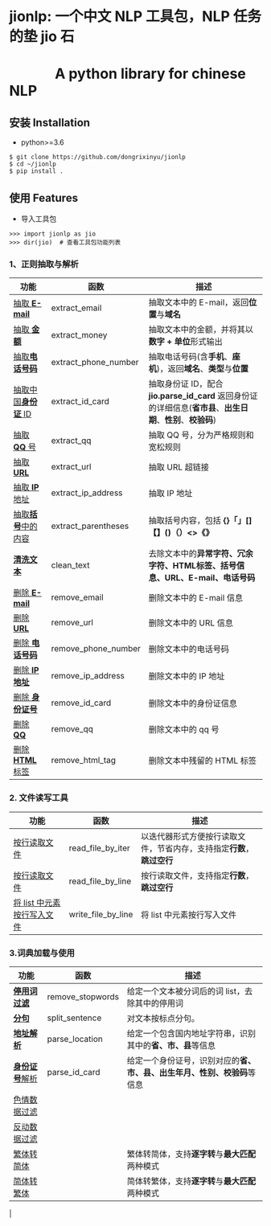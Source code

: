 # **jionlp: 一个中文 NLP 工具包，NLP 任务的垫 jio 石**

# &emsp;&emsp;&emsp; A python library for chinese NLP


## 安装 Installation

- python>=3.6
```
$ git clone https://github.com/dongrixinyu/jionlp  
$ cd ~/jionlp
$ pip install .
```

## 使用 Features

- 导入工具包
```
>>> import jionlp as jio
>>> dir(jio)  # 查看工具包功能列表
```

### 1、正则抽取与解析

| 功能   | 函数   |描述   |
|--------|--------|-------|
|[抽取 **E-mail**](https://github.com/dongrixinyu/jionlp/wiki/%E6%AD%A3%E5%88%99%E6%8A%BD%E5%8F%96%E4%B8%8E%E8%A7%A3%E6%9E%90-%E8%AF%B4%E6%98%8E%E6%96%87%E6%A1%A3#user-content-抽取-e-mail)      |extract_email       |抽取文本中的 E-mail，返回**位置**与**域名** |
|[抽取 **金额**]()        |extract_money       |抽取文本中的金额，并将其以**数字 + 单位**形式输出 |
|[抽取**电话号码**](https://github.com/dongrixinyu/jionlp/wiki/%E6%AD%A3%E5%88%99%E6%8A%BD%E5%8F%96%E4%B8%8E%E8%A7%A3%E6%9E%90-%E8%AF%B4%E6%98%8E%E6%96%87%E6%A1%A3#user-content-抽取电话号码) | extract_phone_number | 抽取电话号码(含**手机**、**座机**)，返回**域名**、**类型**与**位置**
|[抽取中国**身份证** ID](https://github.com/dongrixinyu/jionlp/wiki/%E6%AD%A3%E5%88%99%E6%8A%BD%E5%8F%96%E4%B8%8E%E8%A7%A3%E6%9E%90-%E8%AF%B4%E6%98%8E%E6%96%87%E6%A1%A3#user-content-抽取身份证号)|extract_id_card     |抽取身份证 ID，配合 **jio.parse_id_card** 返回身份证的详细信息(**省市县**、**出生日期**、**性别**、**校验码**) |
|[抽取 **QQ** 号](https://github.com/dongrixinyu/jionlp/wiki/%E6%AD%A3%E5%88%99%E6%8A%BD%E5%8F%96%E4%B8%8E%E8%A7%A3%E6%9E%90-%E8%AF%B4%E6%98%8E%E6%96%87%E6%A1%A3#user-content-抽取-qq)       |extract_qq          |抽取 QQ 号，分为严格规则和宽松规则 |
|[抽取 **URL**](https://github.com/dongrixinyu/jionlp/wiki/%E6%AD%A3%E5%88%99%E6%8A%BD%E5%8F%96%E4%B8%8E%E8%A7%A3%E6%9E%90-%E8%AF%B4%E6%98%8E%E6%96%87%E6%A1%A3#user-content-抽取-url-超链接)         |extract_url         |抽取 URL 超链接  |
|[抽取 **IP**地址](https://github.com/dongrixinyu/jionlp/wiki/%E6%AD%A3%E5%88%99%E6%8A%BD%E5%8F%96%E4%B8%8E%E8%A7%A3%E6%9E%90-%E8%AF%B4%E6%98%8E%E6%96%87%E6%A1%A3#user-content-抽取-ip-地址)      |extract_ip_address  |抽取 IP 地址|
|[抽取**括号**中的内容](https://github.com/dongrixinyu/jionlp/wiki/%E6%AD%A3%E5%88%99%E6%8A%BD%E5%8F%96%E4%B8%8E%E8%A7%A3%E6%9E%90-%E8%AF%B4%E6%98%8E%E6%96%87%E6%A1%A3#user-content-抽取文本括号信息) |extract_parentheses |抽取括号内容，包括 **{}「」[]【】()（）<>《》** |
|[**清洗文本**]()         |clean_text          |去除文本中的**异常字符、冗余字符、HTML标签、括号信息、URL、E-mail、电话号码**|
|[删除 **E-mail**]()      |remove_email        |删除文本中的 E-mail 信息 |
|[删除 **URL**]()         |remove_url          |删除文本中的 URL 信息
|[删除 **电话号码**]()    |remove_phone_number |删除文本中的电话号码
|[删除 **IP地址**]()      |remove_ip_address   |删除文本中的 IP 地址
|[删除 **身份证号**]()    |remove_id_card      |删除文本中的身份证信息 |
|[删除 **QQ**]()          |remove_qq           |删除文本中的 qq 号|
|[删除 **HTML**标签]()    |remove_html_tag     |删除文本中残留的 HTML 标签

### 2. 文件读写工具

| 功能   | 函数   |描述   |
|--------|--------|-------|
|[按行读取文件](https://github.com/dongrixinyu/jionlp/wiki/%E6%96%87%E4%BB%B6%E8%AF%BB%E5%86%99-%E8%AF%B4%E6%98%8E%E6%96%87%E6%A1%A3#user-content-文件读取iter)     |read_file_by_iter    |以迭代器形式方便按行读取文件，节省内存，支持指定**行数**，**跳过空行**  |
|[按行读取文件](https://github.com/dongrixinyu/jionlp/wiki/%E6%96%87%E4%BB%B6%E8%AF%BB%E5%86%99-%E8%AF%B4%E6%98%8E%E6%96%87%E6%A1%A3#user-content-文件读取list)     |read_file_by_line |按行读取文件，支持指定**行数**，**跳过空行** |
|[将 list 中元素按行写入文件](https://github.com/dongrixinyu/jionlp/wiki/%E6%96%87%E4%BB%B6%E8%AF%BB%E5%86%99-%E8%AF%B4%E6%98%8E%E6%96%87%E6%A1%A3#user-content-文件写入) | write_file_by_line | 将 list 中元素按行写入文件 |

### 3.词典加载与使用

| 功能   | 函数   |描述   |
|--------|--------|-------|
|[**停用词过滤**](https://github.com/dongrixinyu/jionlp/wiki/Gadget-%E8%AF%B4%E6%98%8E%E6%96%87%E6%A1%A3#user-content-去除停用词)       |remove_stopwords|给定一个文本被分词后的词 list，去除其中的停用词            |
|[**分句**](https://github.com/dongrixinyu/jionlp/wiki/Gadget-%E8%AF%B4%E6%98%8E%E6%96%87%E6%A1%A3#user-content-文本分句)             |split_sentence  |对文本按标点分句。  |
|[**地址解析**](https://github.com/dongrixinyu/jionlp/wiki/Gadget-%E8%AF%B4%E6%98%8E%E6%96%87%E6%A1%A3#user-content-地址解析)         |parse_location  |给定一个包含国内地址字符串，识别其中的**省、市、县**等信息     |
|[**身份证号**解析](https://github.com/dongrixinyu/jionlp/wiki/Gadget-%E8%AF%B4%E6%98%8E%E6%96%87%E6%A1%A3#user-content-身份证号码解析)     |parse_id_card   |给定一个身份证号，识别对应的**省、市、县、出生年月、性别、校验码**等信息 |
|[色情数据过滤]()     |
|[反动数据过滤]()     |
|[繁体转简体]()       |                |繁体转简体，支持**逐字转**与**最大匹配**两种模式       |
|[简体转繁体]()       |                |简体转繁体，支持**逐字转**与**最大匹配**两种模式       |
|

